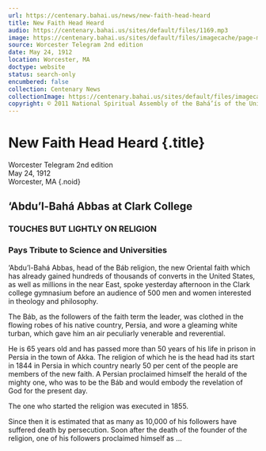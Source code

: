 ```yaml
---
url: https://centenary.bahai.us/news/new-faith-head-heard
title: New Faith Head Heard
audio: https://centenary.bahai.us/sites/default/files/1169.mp3
image: https://centenary.bahai.us/sites/default/files/imagecache/page-main-image/images/press_clippings/telegram_after.png
source: Worcester Telegram 2nd edition
date: May 24, 1912
location: Worcester, MA
doctype: website
status: search-only
encumbered: false
collection: Centenary News
collectionImage: https://centenary.bahai.us/sites/default/files/imagecache/theme-image/main_image/abdulbaha-overview-small_0.jpg
copyright: © 2011 National Spiritual Assembly of the Bahá’ís of the United States
---
```



# New Faith Head Heard {.title}

Worcester Telegram 2nd edition  
May 24, 1912  
Worcester, MA
{.noid}  



## ‘Abdu’l-Bahá Abbas at Clark College

### TOUCHES BUT LIGHTLY ON RELIGION

### Pays Tribute to Science and Universities

‘Abdu’l-Bahá Abbas, head of the Báb religion, the new Oriental faith which has already gained hundreds of thousands of converts in the United States, as well as millions in the near East, spoke yesterday afternoon in the Clark college gymnasium before an audience of 500 men and women interested in theology and philosophy.

The Báb, as the followers of the faith term the leader, was clothed in the flowing robes of his native country, Persia, and wore a gleaming white turban, which gave him an air peculiarly venerable and reverential.

He is 65 years old and has passed more than 50 years of his life in prison in Persia in the town of Akka. The religion of which he is the head had its start in 1844 in Persia in which country nearly 50 per cent of the people are members of the new faith. A Persian proclaimed himself the herald of the mighty one, who was to be the Báb and would embody the revelation of God for the present day.

The one who started the religion was executed in 1855.

Since then it is estimated that as many as 10,000 of his followers have suffered death by persecution. Soon after the death of the founder of the religion, one of his followers proclaimed himself as …